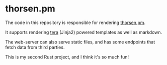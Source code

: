 # thorsen.pm

The code in this repository is responsible for rendering
[thorsen.pm](https://thorsen.pm).

It supports rendering [tera](https://keats.github.io/tera/docs/)
(Jinja2) powered templates as well as markdown.

The web-server can also serve static files, and has some
endpoints that fetch data from third parties.

This is my second Rust project, and I think it's so much
fun!

